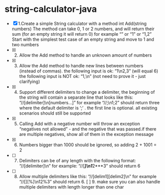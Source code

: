 # string-calculator-java
- [x] 1.Create a simple String calculator with a method int Add(string numbers)
    The method can take 0, 1 or 2 numbers, and will return their sum (for an empty string it will return 0) for example “” or “1” or “1,2”
    Start with the simplest test case of an empty string and move to 1 and two numbers
- [x] 2. Allow the Add method to handle an unknown amount of numbers
- [x] 3. Allow the Add method to handle new lines between numbers (instead of commas).
     the following input is ok: “1\n2,3” (will equal 6)
     the following input is NOT ok: “1,\n” (not need to prove it - just clarifying)
- [x] 4. Support different delimiters
     to change a delimiter, the beginning of the string will contain a separate line that looks like this: “//[delimiter]\n[numbers…]” for example “//;\n1;2” should return three where the default delimiter is ‘;’ .
     the first line is optional. all existing scenarios should still be supported
- [x] 5. Calling Add with a negative number will throw an exception “negatives not allowed” - and the negative that was passed.if there are multiple negatives, show all of them in the exception message
- [x] 6. Numbers bigger than 1000 should be ignored, so adding 2 + 1001 = 2
- [ ] 7. Delimiters can be of any length with the following format: “//[delimiter]\n” for example: “//[***]\n1***2***3” should return 6
- [ ] 8. Allow multiple delimiters like this: “//[delim1][delim2]\n” for example “//[][%]\n12%3” should return 6.
[ ] 9. make sure you can also handle multiple delimiters with length longer than one char
